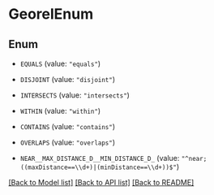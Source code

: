 # GeorelEnum

## Enum


* `EQUALS` (value: `"equals"`)

* `DISJOINT` (value: `"disjoint"`)

* `INTERSECTS` (value: `"intersects"`)

* `WITHIN` (value: `"within"`)

* `CONTAINS` (value: `"contains"`)

* `OVERLAPS` (value: `"overlaps"`)

* `NEAR__MAX_DISTANCE_D__MIN_DISTANCE_D_` (value: `"^near;((maxDistance==\\d+)|(minDistance==\\d+))$"`)


[[Back to Model list]](../README.md#documentation-for-models) [[Back to API list]](../README.md#documentation-for-api-endpoints) [[Back to README]](../README.md)


